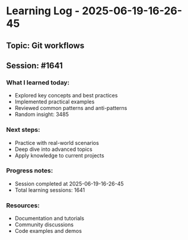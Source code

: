 # Learning Log - 2025-06-19-16-26-45

## Topic: Git workflows
## Session: #1641

### What I learned today:
- Explored key concepts and best practices
- Implemented practical examples  
- Reviewed common patterns and anti-patterns
- Random insight: 3485

### Next steps:
- Practice with real-world scenarios
- Deep dive into advanced topics
- Apply knowledge to current projects

### Progress notes:
- Session completed at 2025-06-19-16-26-45
- Total learning sessions: 1641

### Resources:
- Documentation and tutorials
- Community discussions
- Code examples and demos
